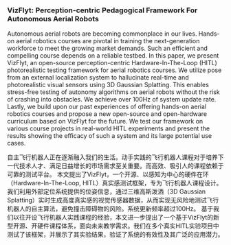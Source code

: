 ### VizFlyt: Perception-centric Pedagogical Framework For Autonomous Aerial Robots

Autonomous aerial robots are becoming commonplace in our lives. Hands-on aerial robotics courses are pivotal in training the next-generation workforce to meet the growing market demands. Such an efficient and compelling course depends on a reliable testbed. In this paper, we present VizFlyt, an open-source perception-centric Hardware-In-The-Loop (HITL) photorealistic testing framework for aerial robotics courses. We utilize pose from an external localization system to hallucinate real-time and photorealistic visual sensors using 3D Gaussian Splatting. This enables stress-free testing of autonomy algorithms on aerial robots without the risk of crashing into obstacles. We achieve over 100Hz of system update rate. Lastly, we build upon our past experiences of offering hands-on aerial robotics courses and propose a new open-source and open-hardware curriculum based on VizFlyt for the future. We test our framework on various course projects in real-world HITL experiments and present the results showing the efficacy of such a system and its large potential use cases.

自主飞行机器人正在逐渐融入我们的生活。动手实践的飞行机器人课程对于培养下一代技术人才、满足日益增长的市场需求至关重要。而高效、吸引人的课程依赖于可靠的测试平台。
本文提出了VizFlyt，一个开源、以感知为中心的硬件在环（Hardware-In-The-Loop, HITL）真实感测试框架，专为飞行机器人课程设计。我们利用外部定位系统提供的位姿信息，通过三维高斯泼洒（3D Gaussian Splatting）实时生成高度真实感的视觉传感器数据，从而实现无风险地测试飞行机器人的自主算法，避免撞击障碍物的风险。系统更新频率超过100Hz。
基于我们以往开设飞行机器人实践课程的经验，本文进一步提出了一个基于VizFlyt的新型开源、开硬件课程体系，面向未来教学需求。我们在多个真实HITL实验项目中测试了该框架，并展示了其实验结果，验证了系统的有效性及其广泛的应用潜力。
